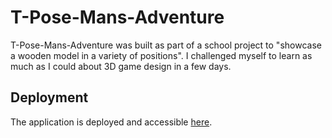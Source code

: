 # T-Pose-Mans-Adventure
T-Pose-Mans-Adventure was built as part of a school project to "showcase a wooden model in a variety of positions".  I challenged myself to learn as much as I could about 3D game design in a few days. 

## Deployment
The application is deployed and accessible [here](https://wyatt-drew.github.io/T-Pose-Mans-Adventure/index.html).
